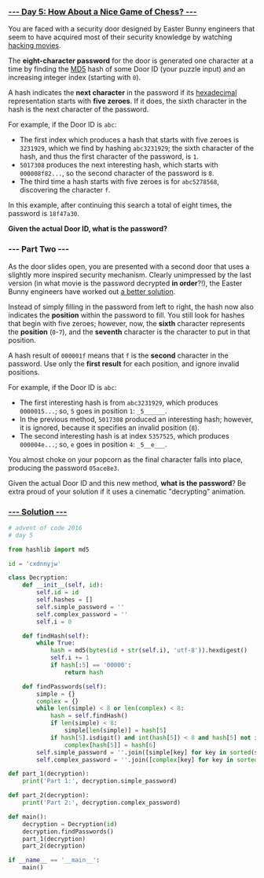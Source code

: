 ### [--- Day 5: How About a Nice Game of Chess? ---](https://adventofcode.com/2016/day/5)

You are faced with a security door designed by Easter Bunny engineers that seem to have acquired most of their security knowledge by watching [hacking movies](https://en.wikipedia.org/wiki/Hackers_(film)).

The **eight-character password** for the door is generated one character at a time by finding the [MD5](https://en.wikipedia.org/wiki/MD5) hash of some Door ID (your puzzle input) and an increasing integer index (starting with `0`).

A hash indicates the **next character** in the password if its [hexadecimal](https://en.wikipedia.org/wiki/Hexadecimal) representation starts with **five zeroes**. If it does, the sixth character in the hash is the next character of the password.

For example, if the Door ID is `abc`:

 - The first index which produces a hash that starts with five zeroes is `3231929`, which we find by hashing `abc3231929`; the sixth character of the hash, and thus the first character of the password, is `1`.
 - `5017308` produces the next interesting hash, which starts with `000008f82...`, so the second character of the password is `8`.
 - The third time a hash starts with five zeroes is for `abc5278568`, discovering the character `f`.

In this example, after continuing this search a total of eight times, the password is `18f47a30`.

**Given the actual Door ID, what is the password?**

### --- Part Two ---

As the door slides open, you are presented with a second door that uses a slightly more inspired security mechanism. Clearly unimpressed by the last version (in what movie is the password decrypted **in order**?!), the Easter Bunny engineers have worked out [a better solution](https://www.youtube.com/watch?v=NHWjlCaIrQo&t=25).

Instead of simply filling in the password from left to right, the hash now also indicates the **position** within the password to fill. You still look for hashes that begin with five zeroes; however, now, the **sixth** character represents the **position** (`0`-`7`), and the **seventh** character is the character to put in that position.

A hash result of `000001f` means that `f` is the **second** character in the password. Use only the **first result** for each position, and ignore invalid positions.

For example, if the Door ID is `abc`:

 - The first interesting hash is from `abc3231929`, which produces `0000015...`; so, `5` goes in position `1`: `_5______`.
 - In the previous method, `5017308` produced an interesting hash; however, it is ignored, because it specifies an invalid position (`8`).
 - The second interesting hash is at index `5357525`, which produces `000004e...`; so, `e` goes in position `4`: `_5__e___`.

You almost choke on your popcorn as the final character falls into place, producing the password `05ace8e3`.

Given the actual Door ID and this new method, **what is the password**? Be extra proud of your solution if it uses a cinematic "decrypting" animation.

### [--- Solution ---](day-05.py)

```Python
# advent of code 2016
# day 5

from hashlib import md5

id = 'cxdnnyjw'

class Decryption:
    def __init__(self, id):
        self.id = id
        self.hashes = []
        self.simple_password = ''
        self.complex_password = ''
        self.i = 0

    def findHash(self):
        while True:
            hash = md5(bytes(id + str(self.i), 'utf-8')).hexdigest()
            self.i += 1
            if hash[:5] == '00000':
                return hash

    def findPasswords(self):
        simple = {}
        complex = {}
        while len(simple) < 8 or len(complex) < 8:
            hash = self.findHash()
            if len(simple) < 8:
                simple[len(simple)] = hash[5]
            if hash[5].isdigit() and int(hash[5]) < 8 and hash[5] not in complex:
                complex[hash[5]] = hash[6]
        self.simple_password = ''.join([simple[key] for key in sorted(simple.keys())])
        self.complex_password = ''.join([complex[key] for key in sorted(complex.keys())])

def part_1(decryption):
    print('Part 1:', decryption.simple_password)

def part_2(decryption):
    print('Part 2:', decryption.complex_password)

def main():
    decryption = Decryption(id)
    decryption.findPasswords()
    part_1(decryption)
    part_2(decryption)

if __name__ == '__main__':
    main()
```